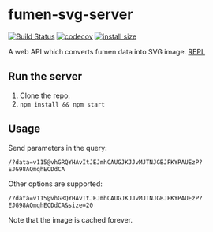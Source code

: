 fumen-svg-server
==============================

[![Build Status](https://travis-ci.org/eight04/fumen-svg-server.svg?branch=master)](https://travis-ci.org/eight04/fumen-svg-server)
[![codecov](https://codecov.io/gh/eight04/fumen-svg-server/branch/master/graph/badge.svg)](https://codecov.io/gh/eight04/fumen-svg-server)
[![install size](https://packagephobia.now.sh/badge?p=fumen-svg-server)](https://packagephobia.now.sh/result?p=fumen-svg-server)

A web API which converts fumen data into SVG image. [REPL](https://fumen-svg-server.eight041.repl.co/?data=v115@vhGRQYHAvItJEJmhCAUGJKJJvMJTNJGBJFKYPAUEzP?EJG98AQmqhECDdCA)

Run the server
--------------

1. Clone the repo.
2. `npm install && npm start`

Usage
-----

Send parameters in the query:

```
/?data=v115@vhGRQYHAvItJEJmhCAUGJKJJvMJTNJGBJFKYPAUEzP?EJG98AQmqhECDdCA
```

Other options are supported:

```
/?data=v115@vhGRQYHAvItJEJmhCAUGJKJJvMJTNJGBJFKYPAUEzP?EJG98AQmqhECDdCA&size=20
```

Note that the image is cached forever.

